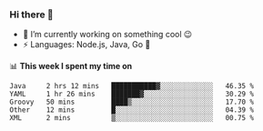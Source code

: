 ### Hi there 👋

<!--
**nodejh/nodejh** is a ✨ _special_ ✨ repository because its `README.md` (this file) appears on your GitHub profile.

Here are some ideas to get you started:

- 🔭 I’m currently working on ...
- 🌱 I’m currently learning ...
- 👯 I’m looking to collaborate on ...
- 🤔 I’m looking for help with ...
- 💬 Ask me about ...
- 📫 How to reach me: ...
- 😄 Pronouns: ...
- ⚡ Fun fact: ...
-->

- 🔭 I’m currently working on something cool :wink:
- ⚡ Languages: Node.js, Java, Go :thought_balloon:

📊 **This week I spent my time on**

<!--START_SECTION:waka-->
```text
Java     2 hrs 12 mins   ███████████▓░░░░░░░░░░░░░   46.35 % 
YAML     1 hr 26 mins    ███████▓░░░░░░░░░░░░░░░░░   30.29 % 
Groovy   50 mins         ████▒░░░░░░░░░░░░░░░░░░░░   17.70 % 
Other    12 mins         █░░░░░░░░░░░░░░░░░░░░░░░░   04.39 % 
XML      2 mins          ▒░░░░░░░░░░░░░░░░░░░░░░░░   00.75 % 
```
<!--END_SECTION:waka-->


<!--
:traffic_light: **Visitors**

![visitors](https://visitor-badge.glitch.me/badge?page_id=nodejh.nodejh)
-->
